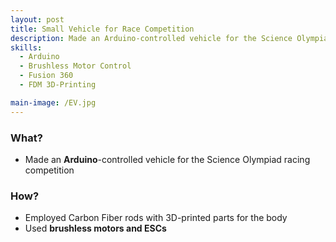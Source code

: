 ```yaml
---
layout: post
title: Small Vehicle for Race Competition
description: Made an Arduino-controlled vehicle for the Science Olympiad racing competition.
skills: 
  - Arduino
  - Brushless Motor Control
  - Fusion 360
  - FDM 3D-Printing

main-image: /EV.jpg
---
```


### **What?**
 - Made an **Arduino**-controlled vehicle for the Science Olympiad racing competition

### **How?**
- Employed Carbon Fiber rods with 3D-printed parts for the body
- Used **brushless motors and ESCs**

